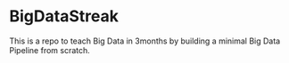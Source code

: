 # BigDataStreak
This is a repo to teach Big Data in 3months by building a minimal Big Data Pipeline from scratch.

